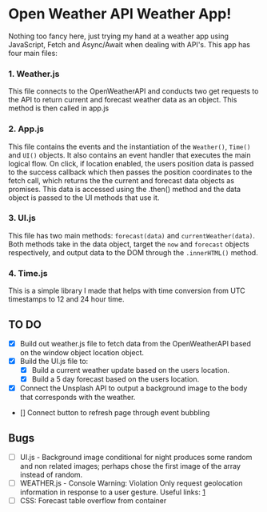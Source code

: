 # Open Weather API Weather App! 

Nothing too fancy here, just trying my hand at a weather app using JavaScript, Fetch and Async/Await when dealing with API's. This app has four main files: 

### 1. Weather.js 

This file connects to the OpenWeatherAPI and conducts two get requests to the API to return current and forecast weather data as an object. This method is then called in app.js

### 2. App.js 

This file contains the events and the instantiation of the `Weather()`, `Time()` and `UI()` objects. It also contains an event handler that executes the main logical flow. On click, if location enabled, the users position data is passed to the success callback which then passes the position coordinates to the fetch call, which returns the the current and forecast data objects as promises. This data is accessed using the .then() method and the data object is passed to the UI methods that use it.

### 3. UI.js

This file has two main methods: `forecast(data)` and `currentWeather(data)`. Both methods take in the data object, target the `now` and `forecast` objects respectively, and output data to the DOM through the `.innerHTML()` method. 

### 4. Time.js

This is a simple library I made that helps with time conversion from UTC timestamps to 12 and 24 hour time. 

## TO DO 

- [x] Build out weather.js file to fetch data from the OpenWeatherAPI based on the window object location object.
- [x] Build the UI.js file to:
    - [x] Build a current weather update based on the users location.
    - [x] Build a 5 day forecast based on the users location.
- [x] Connect the Unsplash API to output a background image to the body that corresponds with the weather.
- [] Connect button to refresh page through event bubbling


## Bugs
- [ ] UI.js - Background image conditional for night produces some random and non related images; perhaps chose the first image of the array instead of random. 
- [ ] WEATHER.js - Console Warning: Violation Only request geolocation information in response to a user gesture. Useful links: [1](https://stackoverflow.com/questions/47581575/only-request-geolocation-information-in-response-to-a-user-gesture)
- [ ] CSS: Forecast table overflow from container